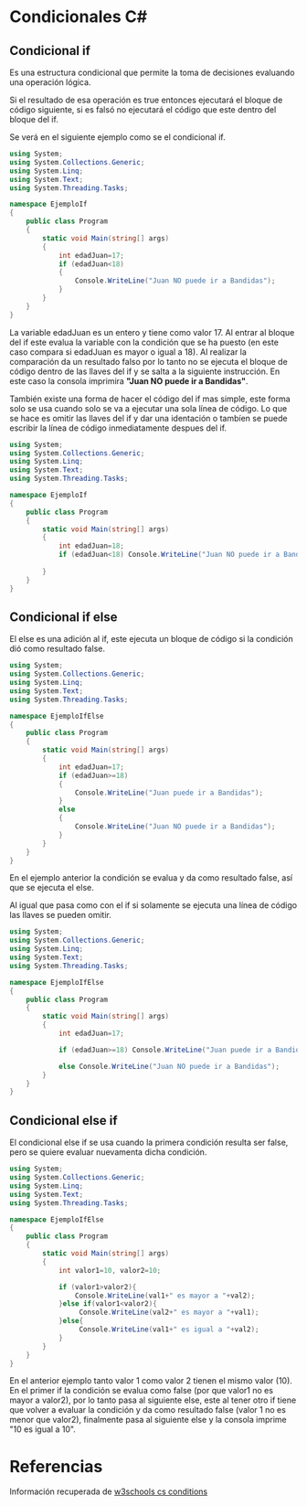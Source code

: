 # Condicionales C#

## Condicional if
Es una estructura condicional que permite la toma de decisiones evaluando una operación lógica. 

Si el resultado de esa operación es true entonces ejecutará el bloque de código siguiente, si es falsó no ejecutará el código que este dentro del bloque del if.

Se verá en el siguiente ejemplo como se el condicional if. 
```C#
using System;
using System.Collections.Generic;
using System.Linq;
using System.Text;
using System.Threading.Tasks;

namespace EjemploIf
{
    public class Program
    {
        static void Main(string[] args)
        {
            int edadJuan=17;
            if (edadJuan<18)
            {
                Console.WriteLine("Juan NO puede ir a Bandidas");
            }
        }
    }
}
```
La variable edadJuan es un entero y tiene como valor 17. Al entrar al bloque del if este evalua la variable con la condición que se ha puesto (en este caso compara si edadJuan es mayor o igual a 18). Al realizar la comparación da un resultado falso por lo tanto no se ejecuta el bloque de código dentro de las llaves del if y se salta a la siguiente instrucción. En este caso la consola imprimira **"Juan NO puede ir a Bandidas"**.

También existe una forma de hacer el código del if mas simple, este forma solo se usa cuando solo se va a ejecutar una sola línea de código. Lo que se hace es omitir las llaves del if y dar una identación o tambíen se puede escribir la línea de código inmediatamente despues del if.

```C#
using System;
using System.Collections.Generic;
using System.Linq;
using System.Text;
using System.Threading.Tasks;

namespace EjemploIf
{
    public class Program
    {
        static void Main(string[] args)
        {
            int edadJuan=18;
            if (edadJuan<18) Console.WriteLine("Juan NO puede ir a Bandidas");
               
        }
    }
}
```
## Condicional if else
El else es una adición al if, este ejecuta un bloque de código si la condición dió como resultado false.

```C#
using System;
using System.Collections.Generic;
using System.Linq;
using System.Text;
using System.Threading.Tasks;

namespace EjemploIfElse
{
    public class Program
    {
        static void Main(string[] args)
        {
            int edadJuan=17;
            if (edadJuan>=18) 
            {
                Console.WriteLine("Juan puede ir a Bandidas");
            } 
            else
            {
                Console.WriteLine("Juan NO puede ir a Bandidas");
            }  
        }
    }
}
```
En el ejemplo anterior la condición se evalua y da como resultado false, así que se ejecuta el else.

Al igual que pasa como con el if si solamente se ejecuta una línea de código las llaves se pueden omitir. 

```C#
using System;
using System.Collections.Generic;
using System.Linq;
using System.Text;
using System.Threading.Tasks;

namespace EjemploIfElse
{
    public class Program
    {
        static void Main(string[] args)
        {
            int edadJuan=17;

            if (edadJuan>=18) Console.WriteLine("Juan puede ir a Bandidas");

            else Console.WriteLine("Juan NO puede ir a Bandidas");  
        }
    }
}
```

## Condicional else if
El condicional else if se usa cuando la primera condición resulta ser false, pero se quiere evaluar nuevamenta dicha condición. 

```C#
using System;
using System.Collections.Generic;
using System.Linq;
using System.Text;
using System.Threading.Tasks;

namespace EjemploIfElse
{
    public class Program
    {
        static void Main(string[] args)
        {
            int valor1=10, valor2=10;

            if (valor1>valor2){
                Console.WriteLine(val1+" es mayor a "+val2);
            }else if(valor1<valor2){
                 Console.WriteLine(val2+" es mayor a "+val1);
            }else{
                 Console.WriteLine(val1+" es igual a "+val2);
            }
        }
    }
}
```
En el anterior ejemplo tanto valor 1 como valor 2 tienen el mismo valor (10). En el primer if la condición se evalua como false (por que valor1 no es mayor a valor2), por lo tanto pasa al siguiente else, este al tener otro if tiene que volver a evaluar la condición y da como resultado false (valor 1 no es menor que valor2), finalmente pasa al siguiente else y la consola imprime "10 es igual a 10".

# Referencias 
Información recuperada de [w3schools cs conditions](https://www.w3schools.com/cs/cs_conditions.php)